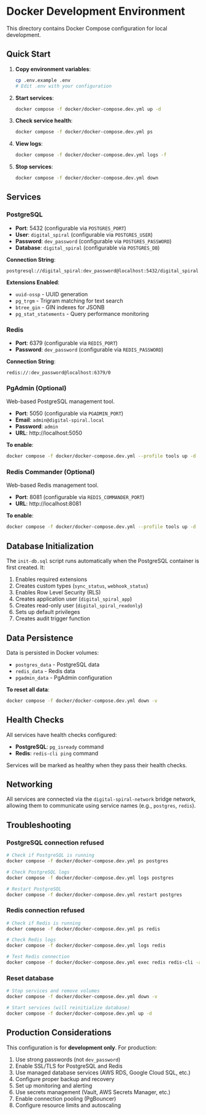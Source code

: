 # Docker Development Environment

This directory contains Docker Compose configuration for local development.

## Quick Start

1. **Copy environment variables**:
   ```bash
   cp .env.example .env
   # Edit .env with your configuration
   ```

2. **Start services**:
   ```bash
   docker compose -f docker/docker-compose.dev.yml up -d
   ```

3. **Check service health**:
   ```bash
   docker compose -f docker/docker-compose.dev.yml ps
   ```

4. **View logs**:
   ```bash
   docker compose -f docker/docker-compose.dev.yml logs -f
   ```

5. **Stop services**:
   ```bash
   docker compose -f docker/docker-compose.dev.yml down
   ```

## Services

### PostgreSQL

- **Port**: 5432 (configurable via `POSTGRES_PORT`)
- **User**: `digital_spiral` (configurable via `POSTGRES_USER`)
- **Password**: `dev_password` (configurable via `POSTGRES_PASSWORD`)
- **Database**: `digital_spiral` (configurable via `POSTGRES_DB`)

**Connection String**:
```
postgresql://digital_spiral:dev_password@localhost:5432/digital_spiral
```

**Extensions Enabled**:
- `uuid-ossp` - UUID generation
- `pg_trgm` - Trigram matching for text search
- `btree_gin` - GIN indexes for JSONB
- `pg_stat_statements` - Query performance monitoring

### Redis

- **Port**: 6379 (configurable via `REDIS_PORT`)
- **Password**: `dev_password` (configurable via `REDIS_PASSWORD`)

**Connection String**:
```
redis://:dev_password@localhost:6379/0
```

### PgAdmin (Optional)

Web-based PostgreSQL management tool.

- **Port**: 5050 (configurable via `PGADMIN_PORT`)
- **Email**: `admin@digital-spiral.local`
- **Password**: `admin`
- **URL**: http://localhost:5050

**To enable**:
```bash
docker compose -f docker/docker-compose.dev.yml --profile tools up -d
```

### Redis Commander (Optional)

Web-based Redis management tool.

- **Port**: 8081 (configurable via `REDIS_COMMANDER_PORT`)
- **URL**: http://localhost:8081

**To enable**:
```bash
docker compose -f docker/docker-compose.dev.yml --profile tools up -d
```

## Database Initialization

The `init-db.sql` script runs automatically when the PostgreSQL container is first created. It:

1. Enables required extensions
2. Creates custom types (`sync_status`, `webhook_status`)
3. Enables Row Level Security (RLS)
4. Creates application user (`digital_spiral_app`)
5. Creates read-only user (`digital_spiral_readonly`)
6. Sets up default privileges
7. Creates audit trigger function

## Data Persistence

Data is persisted in Docker volumes:

- `postgres_data` - PostgreSQL data
- `redis_data` - Redis data
- `pgadmin_data` - PgAdmin configuration

**To reset all data**:
```bash
docker compose -f docker/docker-compose.dev.yml down -v
```

## Health Checks

All services have health checks configured:

- **PostgreSQL**: `pg_isready` command
- **Redis**: `redis-cli ping` command

Services will be marked as healthy when they pass their health checks.

## Networking

All services are connected via the `digital-spiral-network` bridge network, allowing them to communicate using service names (e.g., `postgres`, `redis`).

## Troubleshooting

### PostgreSQL connection refused

```bash
# Check if PostgreSQL is running
docker compose -f docker/docker-compose.dev.yml ps postgres

# Check PostgreSQL logs
docker compose -f docker/docker-compose.dev.yml logs postgres

# Restart PostgreSQL
docker compose -f docker/docker-compose.dev.yml restart postgres
```

### Redis connection refused

```bash
# Check if Redis is running
docker compose -f docker/docker-compose.dev.yml ps redis

# Check Redis logs
docker compose -f docker/docker-compose.dev.yml logs redis

# Test Redis connection
docker compose -f docker/docker-compose.dev.yml exec redis redis-cli -a dev_password ping
```

### Reset database

```bash
# Stop services and remove volumes
docker compose -f docker/docker-compose.dev.yml down -v

# Start services (will reinitialize database)
docker compose -f docker/docker-compose.dev.yml up -d
```

## Production Considerations

This configuration is for **development only**. For production:

1. Use strong passwords (not `dev_password`)
2. Enable SSL/TLS for PostgreSQL and Redis
3. Use managed database services (AWS RDS, Google Cloud SQL, etc.)
4. Configure proper backup and recovery
5. Set up monitoring and alerting
6. Use secrets management (Vault, AWS Secrets Manager, etc.)
7. Enable connection pooling (PgBouncer)
8. Configure resource limits and autoscaling

